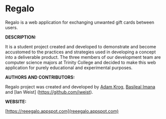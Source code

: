 # Regalo
Regalo is a web application for exchanging unwanted gift cards between users.

**DESCRIPTION:**

  It is a student project created and developed to demonstrate and become
  accustomed to the practices and strategies used in developing a concept
  into a deliverable product.  The three members of our development team 
  are computer science majors at Trinity College and decided to make this
  web application for purely educational and experimental purposes.
  
**AUTHORS AND CONTRIBUTORS:**

  Regalo project was created and developed by [Adam Krog](https://github.com/akrog100), [Basileal Imana](https://github.com/yosephbasileal/)
  and [Ian Weist] (https://github.com/iweist).
  
**WEBSITE:**

  [https://reeegalo.appspot.com](reeegalo.appspot.com)

